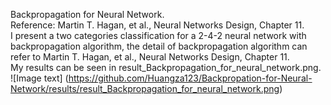 Backpropagation for Neural Network.  
Reference: Martin T. Hagan, et al., Neural Networks Design, Chapter 11.  
I present a two categories classification for a 2-4-2 neural network with backpropagation algorithm, the detail of backpropagation algorithm can refer to Martin T. Hagan, et al., Neural Networks Design, Chapter 11.  
My results can be seen in result_Backpropagation_for_neural_network.png.  
![Image text] (https://github.com/Huangza123/Backpropation-for-Neural-Network/results/result_Backpropagation_for_neural_network.png)